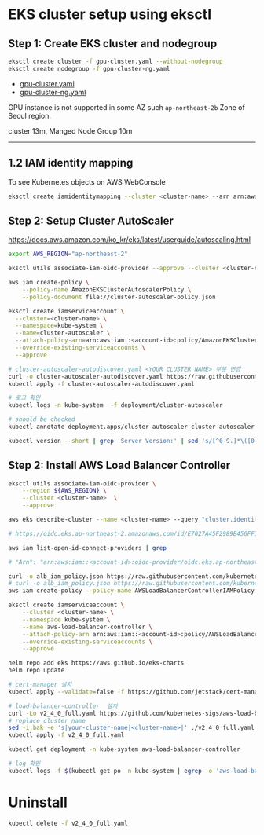 # EKS cluster setup using eksctl

## Step 1: Create EKS cluster and nodegroup

```bash
eksctl create cluster -f gpu-cluster.yaml --without-nodegroup
eksctl create nodegroup -f gpu-cluster-ng.yaml
```

* [gpu-cluster.yaml](./gpu-cluster.yaml)
* [gpu-cluster-ng.yaml](./gpu-cluster-ng.yaml)

GPU instance is not supported in some AZ such `ap-northeast-2b` Zone of Seoul region.

cluster 13m, Manged Node Group 10m

---

## 1.2 IAM identity mapping

To see Kubernetes objects on AWS WebConsole

```bash
eksctl create iamidentitymapping --cluster <cluster-name> --arn arn:aws:iam::<account-id>:role/<role-name> --group system:masters --username admin --region ap-northeast-2
```

## Step 2: Setup Cluster AutoScaler

https://docs.aws.amazon.com/ko_kr/eks/latest/userguide/autoscaling.html

```bash
export AWS_REGION="ap-northeast-2"

eksctl utils associate-iam-oidc-provider --approve --cluster <cluster-name> 
```

```bash
aws iam create-policy \
    --policy-name AmazonEKSClusterAutoscalerPolicy \
    --policy-document file://cluster-autoscaler-policy.json

eksctl create iamserviceaccount \
  --cluster=<cluster-name> \
  --namespace=kube-system \
  --name=cluster-autoscaler \
  --attach-policy-arn=arn:aws:iam::<account-id>:policy/AmazonEKSClusterAutoscalerPolicy \
  --override-existing-serviceaccounts \
  --approve
```

```bash
# cluster-autoscaler-autodiscover.yaml <YOUR CLUSTER NAME> 부분 변경
curl -o cluster-autoscaler-autodiscover.yaml https://raw.githubusercontent.com/kubernetes/autoscaler/master/cluster-autoscaler/cloudprovider/aws/examples/cluster-autoscaler-autodiscover.yaml
kubectl apply -f cluster-autoscaler-autodiscover.yaml
```

```bash
# 로그 확인
kubectl logs -n kube-system  -f deployment/cluster-autoscaler
```

```bash
# should be checked
kubectl annotate deployment.apps/cluster-autoscaler cluster-autoscaler.kubernetes.io/safe-to-evict="false" -n kube-system

kubectl version --short | grep 'Server Version:' | sed 's/[^0-9.]*\([0-9.]*\).*/\1/' | cut -d. -f1,2
```

## Step 2: Install AWS Load Balancer Controller

```bash
eksctl utils associate-iam-oidc-provider \
    --region ${AWS_REGION} \
    --cluster <cluster-name>  \
    --approve

aws eks describe-cluster --name <cluster-name> --query "cluster.identity.oidc.issuer" --output text

# https://oidc.eks.ap-northeast-2.amazonaws.com/id/E7027A45F2989B456FF1F485FD367E57

aws iam list-open-id-connect-providers | grep 

# "Arn": "arn:aws:iam::<account-id>:oidc-provider/oidc.eks.ap-northeast-2.amazonaws.com/id/E7027A45F2989B456FF1F485FD367E57"

curl -o alb_iam_policy.json https://raw.githubusercontent.com/kubernetes-sigs/aws-load-balancer-controller/v2.4.0/docs/install/iam_policy.json
# curl -o alb_iam_policy.json https://raw.githubusercontent.com/kubernetes-sigs/aws-load-balancer-controller/main/docs/install/iam_policy.json
aws iam create-policy --policy-name AWSLoadBalancerControllerIAMPolicy --policy-document file://alb_iam_policy.json

eksctl create iamserviceaccount \
    --cluster <cluster-name> \
    --namespace kube-system \
    --name aws-load-balancer-controller \
    --attach-policy-arn arn:aws:iam::<account-id>:policy/AWSLoadBalancerControllerIAMPolicy \
    --override-existing-serviceaccounts \
    --approve

helm repo add eks https://aws.github.io/eks-charts
helm repo update
```

```bash
# cert-manager 설치
kubectl apply --validate=false -f https://github.com/jetstack/cert-manager/releases/download/v1.5.4/cert-manager.yaml

# load-balancer-controller  설치
curl -Lo v2_4_0_full.yaml https://github.com/kubernetes-sigs/aws-load-balancer-controller/releases/download/v2.4.0/v2_4_0_full.yaml
# replace cluster name
sed -i.bak -e 's|your-cluster-name|<cluster-name>|' ./v2_4_0_full.yaml
kubectl apply -f v2_4_0_full.yaml

kubectl get deployment -n kube-system aws-load-balancer-controller
```

```bash
# log 확인
kubectl logs -f $(kubectl get po -n kube-system | egrep -o 'aws-load-balancer-controller-[A-Za-z0-9-]+') -n kube-system
```

# Uninstall

```bash
kubectl delete -f v2_4_0_full.yaml
```
